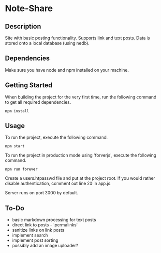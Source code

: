 # Note-Share
## Description
Site with basic posting functionality. Supports link and text posts. Data is stored onto a local database (using nedb).

## Dependencies
Make sure you have node and npm installed on your machine.

## Getting Started
When building the project for the very first time, run the following command to get all required dependencies.

    npm install

## Usage
To run the project, execute the following command.

    npm start

To run the project in production mode using 'forverjs', execute the following command.

    npm run forever

Create a users.htpasswd file and put at the project root. If you would rather disable authentication, comment out line 20 in app.js.

Server runs on port 3000 by default.

##  To-Do
* basic markdown processing for text posts
* direct link to posts - 'permalinks'
* sanitize links on link posts
* implement search
* implement post sorting
* possibly add an image uploader?
